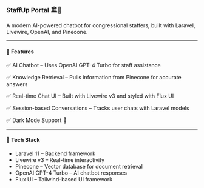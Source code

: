 ### StaffUp Portal 🏛️💬

A modern AI-powered chatbot for congressional staffers, built with Laravel, Livewire, OpenAI, and Pinecone.

---

#### 📌 Features
✅ AI Chatbot – Uses OpenAI GPT-4 Turbo for staff assistance

✅ Knowledge Retrieval – Pulls information from Pinecone for accurate answers

✅ Real-time Chat UI – Built with Livewire v3 and styled with Flux UI

✅ Session-based Conversations – Tracks user chats with Laravel models

✅ Dark Mode Support 🌙

---

#### 🚀 Tech Stack
* Laravel 11 – Backend framework
* Livewire v3 – Real-time interactivity
* Pinecone – Vector database for document retrieval
* OpenAI GPT-4 Turbo – AI chatbot responses
* Flux UI – Tailwind-based UI framework
